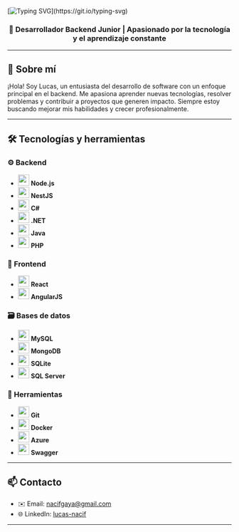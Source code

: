 [![Typing SVG](https://readme-typing-svg.herokuapp.com?color=FF3670&size=35&center=true&vCenter=true&width=1000&lines=Hola,+soy+Lucas!)](https://git.io/typing-svg)

<h3 align="center">🚀 Desarrollador Backend Junior | Apasionado por la tecnología y el aprendizaje constante</h3>

---

## 💫 Sobre mí

¡Hola! Soy Lucas, un entusiasta del desarrollo de software con un enfoque principal en el backend. Me apasiona aprender nuevas tecnologías, resolver problemas y contribuir a proyectos que generen impacto. Siempre estoy buscando mejorar mis habilidades y crecer profesionalmente.

---

## 🛠️ Tecnologías y herramientas

### ⚙️ Backend
- <img src="https://cdn.jsdelivr.net/gh/devicons/devicon/icons/nodejs/nodejs-original.svg" width="25px" /> **Node.js**
- <img src="https://cdn.jsdelivr.net/gh/devicons/devicon/icons/nestjs/nestjs-original.svg" width="25px" /> **NestJS**
- <img src="https://cdn.jsdelivr.net/gh/devicons/devicon/icons/csharp/csharp-original.svg" width="25px" /> **C#**
- <img src="https://cdn.jsdelivr.net/gh/devicons/devicon/icons/dot-net/dot-net-original.svg" width="25px" /> **.NET**
- <img src="https://cdn.jsdelivr.net/gh/devicons/devicon/icons/java/java-original.svg" width="25px" /> **Java**
- <img src="https://cdn.jsdelivr.net/gh/devicons/devicon/icons/php/php-original.svg" width="25px" /> **PHP**
  
### 🎨 Frontend
- <img src="https://cdn.jsdelivr.net/gh/devicons/devicon/icons/react/react-original.svg" width="25px" /> **React**
- <img src="https://cdn.jsdelivr.net/gh/devicons/devicon/icons/angularjs/angularjs-plain.svg" width="25px" /> **AngularJS**

### 🗃️ Bases de datos
- <img src="https://cdn.jsdelivr.net/gh/devicons/devicon/icons/mysql/mysql-original.svg" width="25px" /> **MySQL**
- <img src="https://cdn.jsdelivr.net/gh/devicons/devicon/icons/mongodb/mongodb-plain.svg" width="25px" /> **MongoDB**
- <img src="https://cdn.jsdelivr.net/gh/devicons/devicon/icons/sqlite/sqlite-original.svg" width="25px" /> **SQLite**
- <img src="https://cdn.jsdelivr.net/gh/devicons/devicon/icons/microsoftsqlserver/microsoftsqlserver-plain.svg" width="25px" /> **SQL Server**

### 🔧 Herramientas
- <img src="https://cdn.jsdelivr.net/gh/devicons/devicon/icons/git/git-original.svg" width="25px" /> **Git**
- <img src="https://cdn.jsdelivr.net/gh/devicons/devicon/icons/docker/docker-original.svg" width="25px" /> **Docker**
- <img src="https://cdn.jsdelivr.net/gh/devicons/devicon/icons/azure/azure-plain.svg" width="25px" /> **Azure**
- <img src="https://cdn.jsdelivr.net/gh/devicons/devicon/icons/swagger/swagger-original.svg" width="25px" /> **Swagger**

---

## 📫 Contacto

- ✉️ Email: nacifgaya@gmail.com  
- 🌐 LinkedIn: [lucas-nacif](https://www.linkedin.com/in/lucasnacifgaya)  

---
